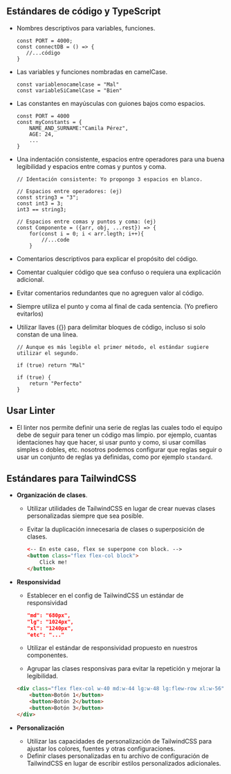 ## **Estándares de código y TypeScript**

- Nombres descriptivos para variables, funciones.
    
    ```tsx
    const PORT = 4000;
    const connectDB = () => {
       //...código
    }
    ```
    
- Las variables y funciones nombradas en camelCase.
    
    ```tsx
    const variablenocamelcase = "Mal"
    const variableSiCamelCase = "Bien"
    
    ```
    
- Las constantes en mayúsculas con guiones bajos como espacios.
    
    ```tsx
    const PORT = 4000
    const myConstants = {
    	NAME_AND_SURNAME:"Camila Pérez",
    	AGE: 24,
    	...
    }
    ```
    
- Una indentación consistente, espacios entre operadores para una buena legibilidad y espacios entre comas y puntos y coma.
    
    ```tsx
    // Identación consistente: Yo propongo 3 espacios en blanco.
    
    // Espacios entre operadores: (ej)
    const string3 = "3";
    const int3 = 3;
    int3 == string3;
    
    // Espacios entre comas y puntos y coma: (ej)
    const Componente = ({arr, obj, ...rest}) => {
    	for(const i = 0; i < arr.legth; i++){
    		//...code	
    	}
    
    ```
    
- Comentarios descriptivos para explicar el propósito del código.
- Comentar cualquier código que sea confuso o requiera una explicación adicional.
- Evitar comentarios redundantes que no agreguen valor al código.
- Siempre utiliza el punto y coma al final de cada sentencia. (Yo prefiero evitarlos)
- Utilizar llaves ({}) para delimitar bloques de código, incluso si solo constan de una línea.
    
    ```tsx
    // Aunque es más legible el primer método, el estándar sugiere utilizar el segundo.
    
    if (true) return "Mal"
    
    if (true) {
    	return "Perfecto"
    }
    ```
    
## Usar Linter
 - El linter nos permite definir una serie de reglas las cuales todo el equipo debe de seguir para tener un código mas limpio.
   por ejemplo, cuantas identaciones hay que hacer, si usar punto y como, si usar comillas simples o dobles, etc.
   nosotros podemos configurar que reglas seguir o usar un conjunto de reglas ya definidas, como por ejemplo `standard`.
## Estándares para TailwindCSS

- **Organización de clases**.
    - Utilizar utilidades de TailwindCSS en lugar de crear nuevas clases personalizadas siempre que sea posible.
    - Evitar la duplicación innecesaria de clases o superposición de clases.
        
        ```html
        <-- En este caso, flex se superpone con block. -->
        <button class="flex flex-col block">
        	Click me!
        </button>
        ```
        
- **Responsividad**
    - Establecer en el config de TailwindCSS un estándar de responsividad
        
        ```json
        "md": "680px",
        "lg": "1024px",
        "xl": "1240px",
        "etc": "..."
        ```
        
    - Utilizar el estándar de responsividad propuesto en nuestros componentes.
    - Agrupar las clases responsivas para evitar la repetición y mejorar la legibilidad.
    
    ```html
    <div class="flex flex-col w-40 md:w-44 lg:w-48 lg:flew-row xl:w-56">
    	<button>Botón 1</button>
    	<button>Botón 2</button>
    	<button>Botón 3</button>
    </div>
    ```
    
- **Personalización**
    - Utilizar las capacidades de personalización de TailwindCSS para ajustar los colores, fuentes y otras configuraciones.
    - Definir clases personalizadas en tu archivo de configuración de TailwindCSS en lugar de escribir estilos personalizados adicionales.
